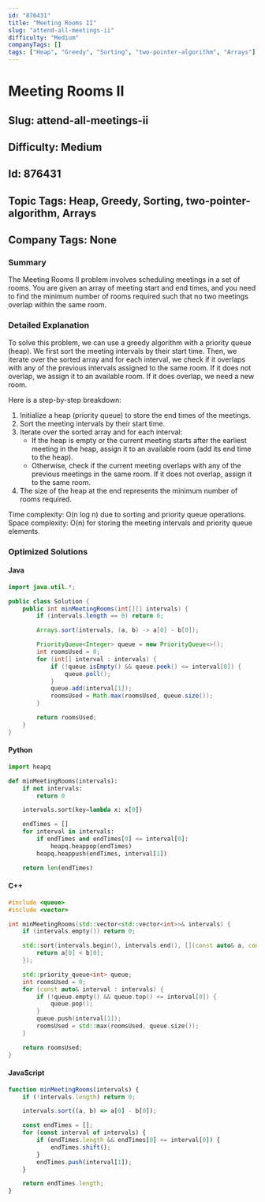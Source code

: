 ```yaml
---
id: "876431"
title: "Meeting Rooms II"
slug: "attend-all-meetings-ii"
difficulty: "Medium"
companyTags: []
tags: ["Heap", "Greedy", "Sorting", "two-pointer-algorithm", "Arrays"]
---
```


# Meeting Rooms II
## Slug: attend-all-meetings-ii
## Difficulty: Medium
## Id: 876431
## Topic Tags: Heap, Greedy, Sorting, two-pointer-algorithm, Arrays
## Company Tags: None

### Summary
The Meeting Rooms II problem involves scheduling meetings in a set of rooms. You are given an array of meeting start and end times, and you need to find the minimum number of rooms required such that no two meetings overlap within the same room.

### Detailed Explanation
To solve this problem, we can use a greedy algorithm with a priority queue (heap). We first sort the meeting intervals by their start time. Then, we iterate over the sorted array and for each interval, we check if it overlaps with any of the previous intervals assigned to the same room. If it does not overlap, we assign it to an available room. If it does overlap, we need a new room.

Here is a step-by-step breakdown:

1.  Initialize a heap (priority queue) to store the end times of the meetings.
2.  Sort the meeting intervals by their start time.
3.  Iterate over the sorted array and for each interval:
    *   If the heap is empty or the current meeting starts after the earliest meeting in the heap, assign it to an available room (add its end time to the heap).
    *   Otherwise, check if the current meeting overlaps with any of the previous meetings in the same room. If it does not overlap, assign it to the same room.
4.  The size of the heap at the end represents the minimum number of rooms required.

Time complexity: O(n log n) due to sorting and priority queue operations.
Space complexity: O(n) for storing the meeting intervals and priority queue elements.

### Optimized Solutions

#### Java
```java
import java.util.*;

public class Solution {
    public int minMeetingRooms(int[][] intervals) {
        if (intervals.length == 0) return 0;

        Arrays.sort(intervals, (a, b) -> a[0] - b[0]);

        PriorityQueue<Integer> queue = new PriorityQueue<>();
        int roomsUsed = 0;
        for (int[] interval : intervals) {
            if (!queue.isEmpty() && queue.peek() <= interval[0]) {
                queue.poll();
            }
            queue.add(interval[1]);
            roomsUsed = Math.max(roomsUsed, queue.size());
        }

        return roomsUsed;
    }
}
```

#### Python
```python
import heapq

def minMeetingRooms(intervals):
    if not intervals:
        return 0

    intervals.sort(key=lambda x: x[0])

    endTimes = []
    for interval in intervals:
        if endTimes and endTimes[0] <= interval[0]:
            heapq.heappop(endTimes)
        heapq.heappush(endTimes, interval[1])

    return len(endTimes)
```

#### C++
```cpp
#include <queue>
#include <vector>

int minMeetingRooms(std::vector<std::vector<int>>& intervals) {
    if (intervals.empty()) return 0;

    std::sort(intervals.begin(), intervals.end(), [](const auto& a, const auto& b) {
        return a[0] < b[0];
    });

    std::priority_queue<int> queue;
    int roomsUsed = 0;
    for (const auto& interval : intervals) {
        if (!queue.empty() && queue.top() <= interval[0]) {
            queue.pop();
        }
        queue.push(interval[1]);
        roomsUsed = std::max(roomsUsed, queue.size());
    }

    return roomsUsed;
}
```

#### JavaScript
```javascript
function minMeetingRooms(intervals) {
    if (!intervals.length) return 0;

    intervals.sort((a, b) => a[0] - b[0]);

    const endTimes = [];
    for (const interval of intervals) {
        if (endTimes.length && endTimes[0] <= interval[0]) {
            endTimes.shift();
        }
        endTimes.push(interval[1]);
    }

    return endTimes.length;
}
```